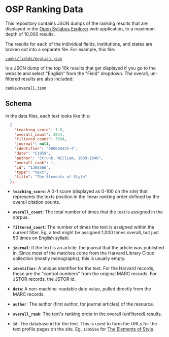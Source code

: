 
# OSP Ranking Data

This repository contains JSON dumps of the ranking results that are displayed in the [Open Syllabus Explorer](http://explorer.opensyllabusproject.org/) web application, to a maximum depth of 10,000 results.

The results for each of the individual fields, institutions, and states are broken out into a separate file. For example, this file:

[`ranks/fields/english.json`](https://github.com/davidmcclure/osp-ranking-data/blob/master/ranks/fields/english.json)

Is a JSON dump of the top 10k results that get displayed if you go to the website and select "English" from the "Field" dropdown. The overall, un-filtered results are also included:

[`ranks/overall.json`](https://github.com/davidmcclure/osp-ranking-data/blob/master/ranks/overall.json)

## Schema

In the data files, each text looks like this:

```json
  {
    "teaching_score": 1.0,
    "overall_count": 3934,
    "filtered_count": 3934,
    "journal": null,
    "identifier": "000668425-4",
    "date": "C1959",
    "author": "Strunk, William, 1869-1946",
    "overall_rank": 1,
    "id": "1305566",
    "type": "text",
    "title": "The Elements of Style"
  },
```

- **`teaching_score`**: A 0-1 score (displayed as 0-100 on the site) that represents the texts position in the linear _ranking_ order defined by the overall citation counts.

- **`overall_count`**: The total number of times that the text is assigned in the corpus.

- **`filtered_count`**: The number of times the text is assigned within the current filter. Eg, a text might be assigned 1,000 times overall, but just 50 times on English syllabi.

- **`journal`**: If the text is an article, the journal that the article was published in. Since most of the matches come from the Harvard Library Cloud collection (mostly monographs), this is usually empty.

- **`identifier`**: A unique identifier for the text. For the Harvard records, these are the "control numbers" from the original MARC records. For JSTOR records, the JSTOR id.

- **`date`**: A non-machine-readable date value, pulled directly from the MARC records.

- **`author`**: The author (first author, for journal articles) of the resource.

- **`overall_rank`**: The text's ranking order in the overall (unfiltered) results.

- **`id`**: The database id for the text. This is used to form the URLs for the text profile pages on the site. Eg, `1305566` for [The Elements of Style](http://explorer.opensyllabusproject.org/text/1305566).
